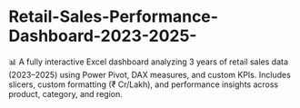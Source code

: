 # Retail-Sales-Performance-Dashboard-2023-2025-
📊 A fully interactive Excel dashboard analyzing 3 years of retail sales data (2023–2025) using Power Pivot, DAX measures, and custom KPIs. Includes slicers, custom formatting (₹ Cr/Lakh), and performance insights across product, category, and region.
